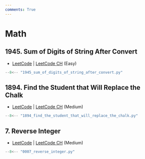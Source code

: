 ```yaml
---
comments: True
---
```


# Math

## 1945. Sum of Digits of String After Convert

-   [LeetCode](https://leetcode.com/problems/sum-of-digits-of-string-after-convert/) | [LeetCode CH](https://leetcode.cn/problems/sum-of-digits-of-string-after-convert/) (Easy)

```python
--8<-- "1945_sum_of_digits_of_string_after_convert.py"
```

## 1894. Find the Student that Will Replace the Chalk

-   [LeetCode](https://leetcode.com/problems/find-the-student-that-will-replace-the-chalk/) | [LeetCode CH](https://leetcode.cn/problems/find-the-student-that-will-replace-the-chalk/) (Medium)

```python
--8<-- "1894_find_the_student_that_will_replace_the_chalk.py"
```

## 7. Reverse Integer

-   [LeetCode](https://leetcode.com/problems/reverse-integer/) | [LeetCode CH](https://leetcode.cn/problems/reverse-integer/) (Medium)

```python
--8<-- "0007_reverse_integer.py"
```
